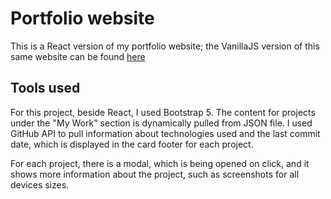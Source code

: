 # Portfolio website

This is a React version of my portfolio website; the VanillaJS version of this same website can be found [here](https://ademkoca.github.io/portfolio/)

## Tools used

For this project, beside React, I used Bootstrap 5. The content for projects under the "My Work" section is dynamically pulled from JSON file. I used GitHub API to pull information about technologies used and the last commit date, which is displayed in the card footer for each project.

For each project, there is a modal, which is being opened on click, and it shows more information about the project, such as screenshots for all devices sizes.
